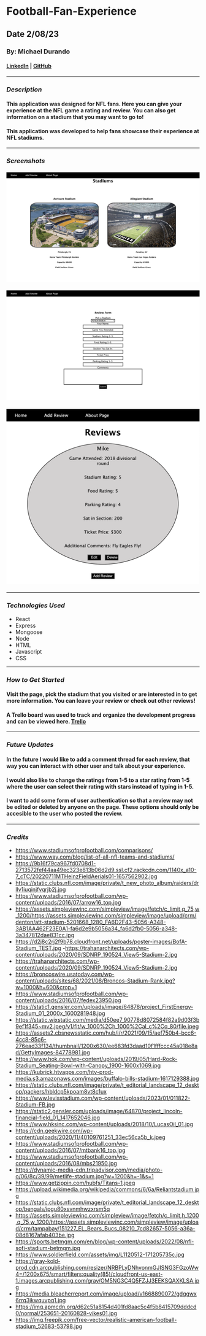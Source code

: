 # Football-Fan-Experience

## Date 2/08/23

### By: Michael Durando

#### [LinkedIn](https://www.linkedin.com/in/michael-durando-101050138/) | [GitHub](https://github.com/mjdurando82)

---

### **_Description_**

#### This application was designed for NFL fans. Here you can give your experience at the NFL game a rating and review. You can also get information on a stadium that you may want to go to!

#### This application was developed to help fans showcase their experience at NFL stadiums.

---

### **_Screenshots_**

#### ![Stadiums](https://github.com/mjdurando82/Football-Fan-Experience/blob/210cd52a97a9b9f81b5f036939819e759b5cfae2/Screenshot%202023-02-16%20at%2012.32.36%20PM.png)

#### ![ReviewForm](https://github.com/mjdurando82/Football-Fan-Experience/blob/210cd52a97a9b9f81b5f036939819e759b5cfae2/Screenshot%202023-02-16%20at%2012.32.49%20PM.png)

#### ![Review](https://github.com/mjdurando82/Football-Fan-Experience/blob/8b19334cc84bf064c91648e79e3a78d6589911cb/Screenshot%202023-02-16%20at%203.19.44%20PM.png)

---

### **_Technologies Used_**

- React
- Express
- Mongoose
- Node
- HTML
- Javascript
- CSS

---

### **_How to Get Started_**

#### Visit the page, pick the stadium that you visited or are interested in to get more information. You can leave your review or check out other reviews!

#### A Trello board was used to track and organize the development progress and can be viewed here. [Trello](https://trello.com/b/9x63GvUm/football-fan-experience)

---

### **_Future Updates_**

#### In the future I would like to add a comment thread for each review, that way you can interact with other user and talk about your experience.

#### I would also like to change the ratings from 1-5 to a star rating from 1-5 where the user can select their rating with stars instead of typing in 1-5.

#### I want to add some form of user authentication so that a review may not be edited or deleted by anyone on the page. These options should only be accesible to the user who posted the review.

---

### **_Credits_**

- https://www.stadiumsofprofootball.com/comparisons/
- https://www.way.com/blog/list-of-all-nfl-teams-and-stadiums/
- https://9b16f79ca967fd0708d1-2713572fef44aa49ec323e813b06d2d9.ssl.cf2.rackcdn.com/1140x_a10-7_cTC/20220711MTHeinzFieldAerials01-1657562902.jpg
- https://static.clubs.nfl.com/image/private/t_new_photo_album/raiders/drllv1iuqinjfvqrjb2j.jpg
- https://www.stadiumsofprofootball.com/wp-content/uploads/2016/07/arrow16_top.jpg
- https://assets.simpleviewinc.com/simpleview/image/fetch/c_limit,q_75,w_1200/https://assets.simpleviewinc.com/simpleview/image/upload/crm/denton/att-stadium-5201668_1280_FA6D2F43-5056-A348-3AB1AA462F23E0A1-fa6d2e9b5056a34_fa6d2fb0-5056-a348-3a347812dae831cc.jpg
- https://d2j8c2rj2f9b78.cloudfront.net/uploads/poster-images/BofA-Stadium_TEST.jpg -https://trahanarchitects.com/wp-content/uploads/2020/09/SDNRP_190524_View5-Stadium-2.jpg
- https://trahanarchitects.com/wp-content/uploads/2020/09/SDNRP_190524_View5-Stadium-2.jpg
- https://broncoswire.usatoday.com/wp-content/uploads/sites/68/2021/08/Broncos-Stadium-Rank.jpg?w=1000&h=600&crop=1
- https://www.stadiumsofprofootball.com/wp-content/uploads/2016/07/fedex23950.jpg
- https://static1.gensler.com/uploads/image/64878/project_FirstEnergy-Stadium_01_2000x_1600281948.jpg
- https://static.wixstatic.com/media/d50ee7_90778d8072584f82a9d03f3b9ef1f345~mv2.jpeg/v1/fit/w_1000%2Ch_1000%2Cal_c%2Cq_80/file.jpeg
- https://assets2.cbsnewsstatic.com/hub/i/r/2021/09/15/aef750b4-bcc6-4cc8-85c6-276ead33f134/thumbnail/1200x630/ee683fd3daad10f1fffccc45a018e8ad/GettyImages-84778981.jpg
- https://www.hok.com/wp-content/uploads/2019/05/Hard-Rock-Stadium_Seating-Bowl-with-Canopy_1900-1600x1069.jpg
- https://kubrick.htvapps.com/htv-prod-media.s3.amazonaws.com/images/buffalo-bills-stadium-1617129388.jpg
- https://static.clubs.nfl.com/image/private/t_editorial_landscape_12_desktop/packers/hbldcp5kpoam8vt8c1ux
- https://www.levisstadium.com/wp-content/uploads/2023/01/011822-Stadium-FB.jpg
- https://static2.gensler.com/uploads/image/64870/project_lincoln-financial-field_01_1417652046.jpg
- https://www.hksinc.com/wp-content/uploads/2018/10/LucasOil_01.jpg
- https://cdn.geekwire.com/wp-content/uploads/2020/11/40109761251_33ec56ca5b_k.jpeg
- https://www.stadiumsofprofootball.com/wp-content/uploads/2016/07/mtbank16_top.jpg
- https://www.stadiumsofprofootball.com/wp-content/uploads/2016/08/mbs21950.jpg
- https://dynamic-media-cdn.tripadvisor.com/media/photo-o/06/8c/39/99/metlife-stadium.jpg?w=1200&h=-1&s=1
- https://www.getzippin.com/hubfs/Titans-1.jpeg
- https://upload.wikimedia.org/wikipedia/commons/6/6a/Reliantstadium.jpg
- https://static.clubs.nfl.com/image/private/t_editorial_landscape_12_desktop/bengals/ipgu80xsvnmhwzxrsm5q
- https://assets.simpleviewinc.com/simpleview/image/fetch/c_limit,h_1200,q_75,w_1200/https://assets.simpleviewinc.com/simpleview/image/upload/crm/tampabay/151227_EL_Bears_Bucs_08210_7cd82657-5056-a36a-08d8167afab403be.jpg
- https://sports.betmgm.com/en/blog/wp-content/uploads/2022/08/nfl-sofi-stadium-betmgm.jpg
- https://www.soldierfield.com/assets/img/L1120512-171205735c.jpg
- https://gray-kold-prod.cdn.arcpublishing.com/resizer/NRBPLyDNhvonmGJISNG3FGzoWw4=/1200x675/smart/filters:quality(85)/cloudfront-us-east-1.images.arcpublishing.com/gray/OM5NG3C4Q5FZJJ3EEKSQAXKLSA.jpg
- https://media.bleacherreport.com/image/upload/v1668890072/gdggwx6rrq3jkwquvpq1.jpg
- https://img.apmcdn.org/d62c51a8154d401fd8aac5c4f5b8415709dddcd0/normal/253651-20160828-vikes01.jpg
- https://img.freepik.com/free-vector/realistic-american-football-stadium_52683-53798.jpg

```

```
